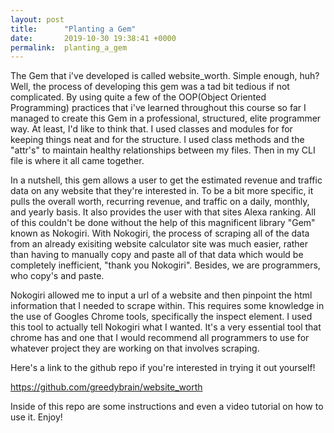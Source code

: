 ```yaml
---
layout: post
title:      "Planting a Gem"
date:       2019-10-30 19:38:41 +0000
permalink:  planting_a_gem
---
```



The Gem that i've developed is called website_worth. Simple enough, huh? Well, the process of developing this gem was a tad bit tedious if not complicated. By using quite a few of the OOP(Object Oriented Programming) practices that i've learned throughout this course so far I managed to create this Gem in a professional, structured, elite programmer way. At least, I'd like to think that. I used classes and modules for for keeping things neat and for the structure. I used class methods and the "attr's" to maintain healthy relationships between my files. Then in my CLI file is where it all came together. 

In a nutshell, this gem allows a user to get the estimated revenue and traffic data on any website that they're interested in. To be a bit more specific, it pulls the overall worth, recurring revenue, and traffic on a daily, monthly, and yearly basis. It also provides the user with that sites Alexa ranking. All of this couldn't be done without the help of this magnificent library "Gem" known as Nokogiri. With Nokogiri, the process of scraping all of the data from an already exisiting website calculator site was much easier, rather than having to manually copy and paste all of that data which would be completely inefficient, "thank you Nokogiri". Besides, we are programmers, who copy's and paste.

Nokogiri allowed me to input a url of a website and then pinpoint the html information that I needed to scrape within. This requires some knowledge in the use of Googles Chrome tools, specifically the inspect element. I used this tool to actually tell Nokogiri what I wanted. It's a very essential tool that chrome has and one that I would recommend all programmers to use for whatever project they are working on that involves scraping. 

Here's a link to the github repo if you're interested in trying it out yourself! 


https://github.com/greedybrain/website_worth

Inside of this repo are some instructions and even a video tutorial on how to use it. Enjoy!
